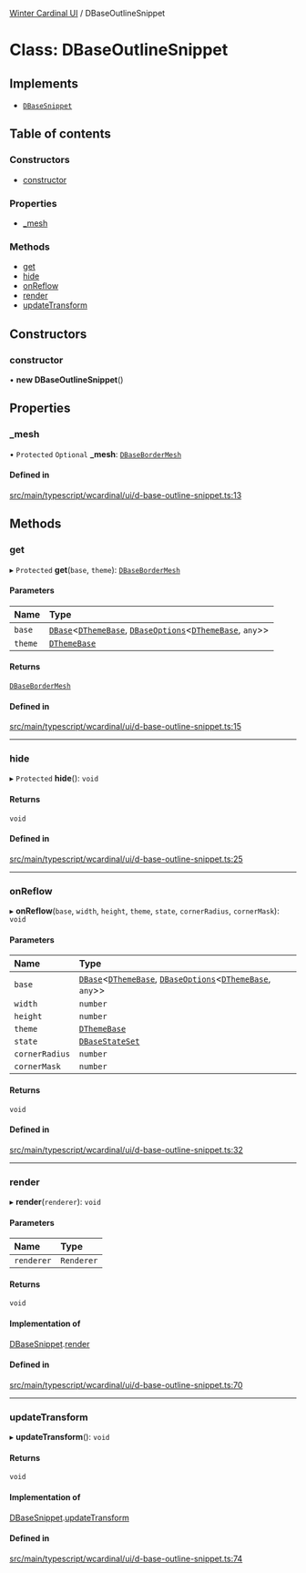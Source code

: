 [Winter Cardinal UI](../README.md) / DBaseOutlineSnippet

# Class: DBaseOutlineSnippet

## Implements

- [`DBaseSnippet`](../interfaces/DBaseSnippet.md)

## Table of contents

### Constructors

- [constructor](DBaseOutlineSnippet.md#constructor)

### Properties

- [\_mesh](DBaseOutlineSnippet.md#_mesh)

### Methods

- [get](DBaseOutlineSnippet.md#get)
- [hide](DBaseOutlineSnippet.md#hide)
- [onReflow](DBaseOutlineSnippet.md#onreflow)
- [render](DBaseOutlineSnippet.md#render)
- [updateTransform](DBaseOutlineSnippet.md#updatetransform)

## Constructors

### constructor

• **new DBaseOutlineSnippet**()

## Properties

### \_mesh

• `Protected` `Optional` **\_mesh**: [`DBaseBorderMesh`](DBaseBorderMesh.md)

#### Defined in

[src/main/typescript/wcardinal/ui/d-base-outline-snippet.ts:13](https://github.com/winter-cardinal/winter-cardinal-ui/blob/v0.154.0/src/main/typescript/wcardinal/ui/d-base-outline-snippet.ts#L13)

## Methods

### get

▸ `Protected` **get**(`base`, `theme`): [`DBaseBorderMesh`](DBaseBorderMesh.md)

#### Parameters

| Name | Type |
| :------ | :------ |
| `base` | [`DBase`](DBase.md)<[`DThemeBase`](../interfaces/DThemeBase.md), [`DBaseOptions`](../interfaces/DBaseOptions.md)<[`DThemeBase`](../interfaces/DThemeBase.md), `any`\>\> |
| `theme` | [`DThemeBase`](../interfaces/DThemeBase.md) |

#### Returns

[`DBaseBorderMesh`](DBaseBorderMesh.md)

#### Defined in

[src/main/typescript/wcardinal/ui/d-base-outline-snippet.ts:15](https://github.com/winter-cardinal/winter-cardinal-ui/blob/v0.154.0/src/main/typescript/wcardinal/ui/d-base-outline-snippet.ts#L15)

___

### hide

▸ `Protected` **hide**(): `void`

#### Returns

`void`

#### Defined in

[src/main/typescript/wcardinal/ui/d-base-outline-snippet.ts:25](https://github.com/winter-cardinal/winter-cardinal-ui/blob/v0.154.0/src/main/typescript/wcardinal/ui/d-base-outline-snippet.ts#L25)

___

### onReflow

▸ **onReflow**(`base`, `width`, `height`, `theme`, `state`, `cornerRadius`, `cornerMask`): `void`

#### Parameters

| Name | Type |
| :------ | :------ |
| `base` | [`DBase`](DBase.md)<[`DThemeBase`](../interfaces/DThemeBase.md), [`DBaseOptions`](../interfaces/DBaseOptions.md)<[`DThemeBase`](../interfaces/DThemeBase.md), `any`\>\> |
| `width` | `number` |
| `height` | `number` |
| `theme` | [`DThemeBase`](../interfaces/DThemeBase.md) |
| `state` | [`DBaseStateSet`](../interfaces/DBaseStateSet.md) |
| `cornerRadius` | `number` |
| `cornerMask` | `number` |

#### Returns

`void`

#### Defined in

[src/main/typescript/wcardinal/ui/d-base-outline-snippet.ts:32](https://github.com/winter-cardinal/winter-cardinal-ui/blob/v0.154.0/src/main/typescript/wcardinal/ui/d-base-outline-snippet.ts#L32)

___

### render

▸ **render**(`renderer`): `void`

#### Parameters

| Name | Type |
| :------ | :------ |
| `renderer` | `Renderer` |

#### Returns

`void`

#### Implementation of

[DBaseSnippet](../interfaces/DBaseSnippet.md).[render](../interfaces/DBaseSnippet.md#render)

#### Defined in

[src/main/typescript/wcardinal/ui/d-base-outline-snippet.ts:70](https://github.com/winter-cardinal/winter-cardinal-ui/blob/v0.154.0/src/main/typescript/wcardinal/ui/d-base-outline-snippet.ts#L70)

___

### updateTransform

▸ **updateTransform**(): `void`

#### Returns

`void`

#### Implementation of

[DBaseSnippet](../interfaces/DBaseSnippet.md).[updateTransform](../interfaces/DBaseSnippet.md#updatetransform)

#### Defined in

[src/main/typescript/wcardinal/ui/d-base-outline-snippet.ts:74](https://github.com/winter-cardinal/winter-cardinal-ui/blob/v0.154.0/src/main/typescript/wcardinal/ui/d-base-outline-snippet.ts#L74)
